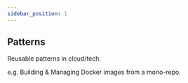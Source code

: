 ```yaml
---
sidebar_position: 1
---
```


## Patterns

Reusable patterns in cloud/tech.

e.g. Building & Managing Docker images from a mono-repo.
